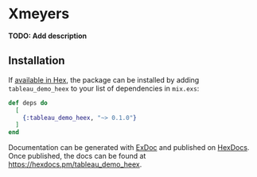 # Xmeyers

**TODO: Add description**

## Installation

If [available in Hex](https://hex.pm/docs/publish), the package can be installed
by adding `tableau_demo_heex` to your list of dependencies in `mix.exs`:

```elixir
def deps do
  [
    {:tableau_demo_heex, "~> 0.1.0"}
  ]
end
```

Documentation can be generated with [ExDoc](https://github.com/elixir-lang/ex_doc)
and published on [HexDocs](https://hexdocs.pm). Once published, the docs can
be found at <https://hexdocs.pm/tableau_demo_heex>.

